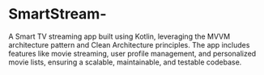 # SmartStream-
A Smart TV streaming app built using Kotlin, leveraging the MVVM architecture pattern and Clean Architecture principles. The app includes features like movie streaming, user profile management, and personalized movie lists, ensuring a scalable, maintainable, and testable codebase.
